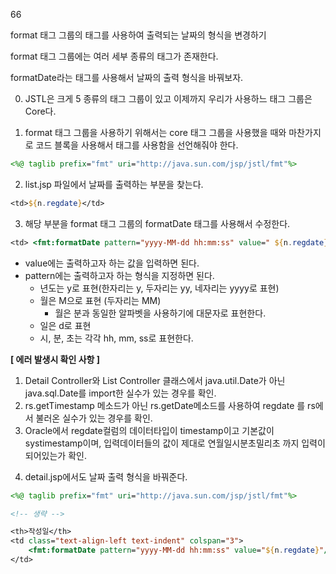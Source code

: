 66

format 태그 그룹의 태그를 사용하여 출력되는 날짜의 형식을 변경하기



format 태그 그룹에는 여러 세부 종류의 태그가 존재한다.

formatDate라는 태그를 사용해서 날짜의 출력 형식을 바꿔보자.





0) JSTL은 크게 5 종류의 태그 그룹이 있고 이제까지 우리가 사용하느 태그 그룹은 Core다. 

1) format 태그 그룹을 사용하기 위해서는 core 태그 그룹을 사용했을 때와 마찬가지로 코드 블록을 사용해서 태그를 사용함을 선언해줘야 한다.

```jsp
<%@ taglib prefix="fmt" uri="http://java.sun.com/jsp/jstl/fmt"%>
```



2) list.jsp 파일에서 날짜를 출력하는 부분을 찾는다.

```jsp
<td>${n.regdate}</td>
```



3) 해당 부분을 format 태그 그룹의 formatDate 태그를 사용해서 수정한다.

```jsp
<td> <fmt:formatDate pattern="yyyy-MM-dd hh:mm:ss" value=" ${n.regdate}"/> </td>
```

* value에는 출력하고자 하는 값을 입력하면 된다.
* pattern에는 출력하고자 하는 형식을 지정하면 된다. 
  * 년도는 y로 표현(한자리는 y, 두자리는 yy, 네자리는 yyyy로 표현)
  * 월은 M으로 표현 (두자리는 MM)
    * 월은 분과 동일한 알파벳을 사용하기에 대문자로 표현한다.
  * 일은 d로 표현
  * 시, 분, 초는 각각 hh, mm, ss로 표현한다.



**[ 에러 발생시 확인 사항 ]**

1. Detail Controller와 List Controller 클래스에서 java.util.Date가 아닌 java.sql.Date를 import한 실수가 있는 경우를 확인. 
2. rs.getTimestamp 메소드가 아닌 rs.getDate메소드를 사용하여 regdate 를 rs에서 불러온 실수가 있는 경우를 확인.
3. Oracle에서 regdate컬럼의 데이터타입이 timestamp이고 기본값이 systimestamp이며, 입력데이터들의 값이 제대로 연월일시분초밀리초 까지 입력이 되어있는가 확인.



4) detail.jsp에서도 날짜 출력 형식을 바꿔준다.

```jsp
<%@ taglib prefix="fmt" uri="http://java.sun.com/jsp/jstl/fmt"%>

<!-- 생략 -->

<th>작성일</th>
<td class="text-align-left text-indent" colspan="3">
    <fmt:formatDate pattern="yyyy-MM-dd hh:mm:ss" value="${n.regdate}"/>
</td>
```



